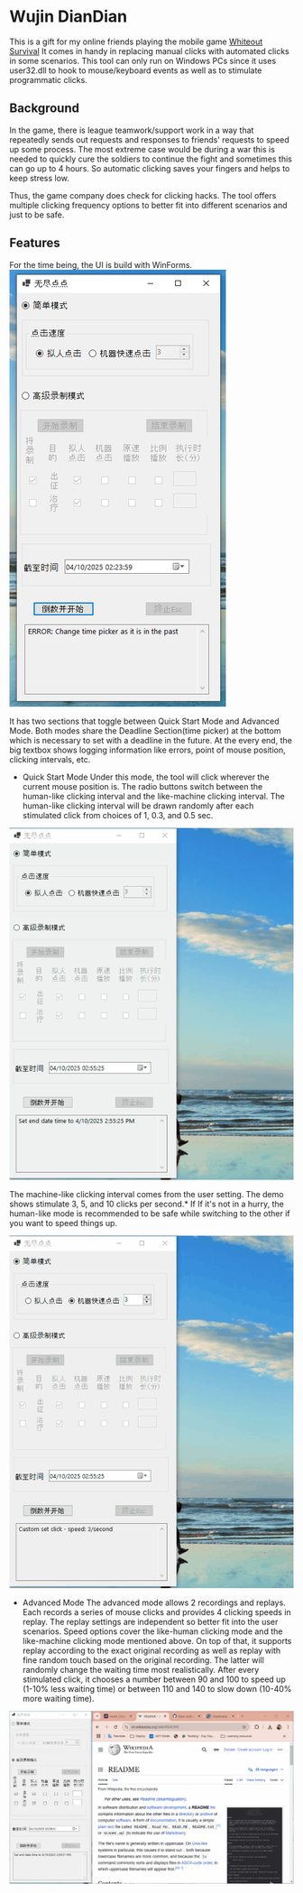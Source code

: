 # Wujin DianDian
This is a gift for my online friends playing the mobile game [Whiteout Survival](https://whiteoutsurvival.centurygames.com/)
It comes in handy in replacing manual clicks with automated clicks in some scenarios. 
This tool can only run on Windows PCs since it uses user32.dll to hook to mouse/keyboard events as well as to stimulate programmatic clicks.

## Background
In the game, there is league teamwork/support work in a way that repeatedly sends out requests and responses to friends' requests to speed up some process.
The most extreme case would be during a war this is needed to quickly cure the soldiers to continue the fight and sometimes this can go up to 4 hours.
So automatic clicking saves your fingers and helps to keep stress low.

Thus, the game company does check for clicking hacks. The tool offers multiple clicking frequency options to better fit into different scenarios and just to be safe.

## Features
For the time being, the UI is build with WinForms.
![UI Overview](/Assets/UI_Overview.PNG)

It has two sections that toggle between Quick Start Mode and Advanced Mode.	
Both modes share the Deadline Section(time picker) at the bottom which is necessary to set with a deadline in the future.
At the every end, the big textbox shows logging information like errors, point of mouse position, clicking intervals, etc.


- Quick Start Mode
Under this mode, the tool will click wherever the current mouse position is.
The radio buttons switch between the human-like clicking interval and the like-machine clicking interval.
The human-like clicking interval will be drawn randomly after each stimulated click from choices of 1, 0.3, and 0.5 sec.

![Demo of like-machine clicking:](/Assets/Demo_QuickStart_HumanLikeClicking.gif)

The machine-like clicking interval comes from the user setting. The demo shows stimulate 3, 5, and 10 clicks per second.* If 
If it's not in a hurry, the human-like mode is recommended to be safe while switching to the other if you want to speed things up.

![Demo of machine-like clicking:](/Assets/Demo_QuickStart_LikeMachineClicking.gif)

- Advanced Mode
The advanced mode allows 2 recordings and replays. Each records a series of mouse clicks and provides 4 clicking speeds in replay. The replay settings are independent so better fit into the user scenarios.
Speed options cover the like-human clicking mode and the like-machine clicking mode mentioned above.
On top of that, it supports replay according to the exact original recording as well as replay with fine random touch based on the original recording. 
The latter will randomly change the waiting time most realistically. After every stimulated click, it chooses a number between 90 and 100 to speed up (1-10% less waiting time) or between 110 and 140 to slow down (10-40% more waiting time).

![Demo of Advanced Mode:](/Assets/Demo_AdvancedMode.gif)
